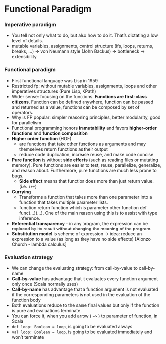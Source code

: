 Functional Paradigm
====================

### Imperative paradigm
- You tell not only what to do, but also how to do it. That’s dictating a low level of details.
- mutable variables, assignments, control structure (ifs, loops, returns, breaks, …) -> von Neumann style (John Backus) -> bottleneck -> extensibility

### Functional paradigm
- First functional language was Lisp in 1959
- Restricted fp: without mutable variables, assignments, loops and other imperatives structures (Pure Lisp, XPath)
- Wider sense: focusing on the functions. **Functions are first-class citizens**. Function can be defined anywhere, function can be passed and returned as a value, functions can be composed by set of operators.
- Why is FP popular: simpler reasoning principles, better modularity, good for parallelism
- Functional programming honors **immutability** and favors **higher-order functions** and **function composition**
- **Higher order function** (HOF)
  - are functions that take other functions as arguments and may themselves return functions as their output
  - reduce code duplication, increase reuse, and make code concise
- **Pure function** is without **side effects** (such as reading files or mutating memory). Pure functions are easier to test, reuse, parallelize, generalize, and reason about. Furthermore, pure functions are much less prone to bugs.
  - **Side effect** means that function does more than just return value. (i.e. `i++`)
- **Currying**
  - Transforms a function that takes more than one parameter into a function that takes multiple parameter lists.
  - function return function which is parameter other function def func(...)(...). One of the main reason using this is to assist with type inference.
- **Referential transparency** - in any program, the expression can be replaced by its result without changing the meaning of the program.
- **Substitution model** is scheme of expression -> idea: reduce an expression to a value (as long as they have no side effects) [Alonzo Church - lambda calculus]

### Evaluation strategy
- We can change the evaluating strategy: from call-by-value to call-by-name
- **Call-by-value** has advantage that it evaluates every function argument only once (Scala normally uses)
- **Call-by-name** has advantage that a function argument is not evaluated if the corresponding parameters is not used in the evaluation of the function body
- Both evaluations reduce to the same final values but only if the function is pure and evaluations terminate.
- You can force it, when you add arrow ( `=>` ) to parameter of function, in Scala
- `def loop: Boolean = loop`, is going to be evaluated always
- `val loop: Boolean = loop`, is going to be evaluated immediately and won’t terminate

